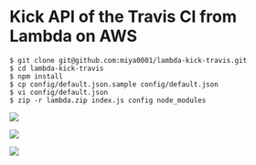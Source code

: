 # Kick API of the Travis CI from Lambda on AWS



```
$ git clone git@github.com:miya0001/lambda-kick-travis.git
$ cd lambda-kick-travis
$ npm install
$ cp config/default.json.sample config/default.json
$ vi config/default.json
$ zip -r lambda.zip index.js config node_modules
```

![](https://www.evernote.com/l/ABUZ59lbVhpJsZIwZS7eiNCazUBAlkGzg2QB/image.png)

![](https://www.evernote.com/l/ABWI0D8cP-VG25hJm5kygYYh-fgeqM58itkB/image.png)

![](https://www.evernote.com/l/ABU6V6lpzrBDiZnkc1NkxI3H9_YGMCdLMCUB/image.png)
